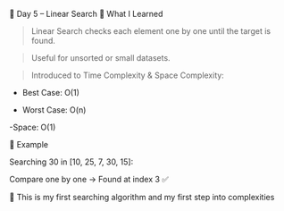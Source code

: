 📘 Day 5 – Linear Search
🔹 What I Learned

> Linear Search checks each element one by one until the target is found.

> Useful for unsorted or small datasets.

> Introduced to Time Complexity & Space Complexity:

  - Best Case: O(1)

  - Worst Case: O(n)

  -Space: O(1)

🔹 Example

Searching 30 in [10, 25, 7, 30, 15]:

Compare one by one → Found at index 3 ✅

📌 This is my first searching algorithm and my first step into complexities
